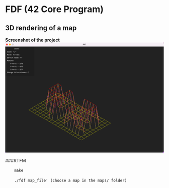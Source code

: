 # FDF (42 Core Program)

## 3D rendering of a map

**Screenshot of the project**
![example](assets/example.png)

###RTFM
```
	make

	./fdf map_file' (choose a map in the maps/ folder)
```

